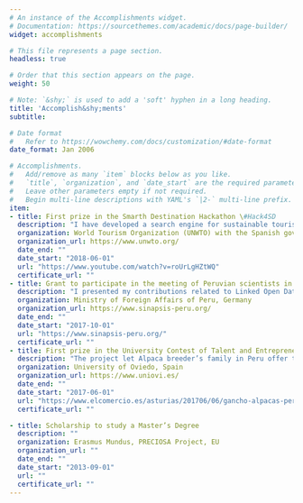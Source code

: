 ```yaml
---
# An instance of the Accomplishments widget.
# Documentation: https://sourcethemes.com/academic/docs/page-builder/
widget: accomplishments

# This file represents a page section.
headless: true

# Order that this section appears on the page.
weight: 50

# Note: `&shy;` is used to add a 'soft' hyphen in a long heading.
title: 'Accomplish&shy;ments'
subtitle:

# Date format
#   Refer to https://wowchemy.com/docs/customization/#date-format
date_format: Jan 2006

# Accomplishments.
#   Add/remove as many `item` blocks below as you like.
#   `title`, `organization`, and `date_start` are the required parameters.
#   Leave other parameters empty if not required.
#   Begin multi-line descriptions with YAML's `|2-` multi-line prefix.
item:
- title: First prize in the Smarth Destination Hackathon \#Hack4SD
  description: "I have developed a search engine for sustainable tourism destinations [read more](https://www.youtube.com/watch?v=roUrLgHZtWQ)"
  organization: World Tourism Organization (UNWTO) with the Spanish government
  organization_url: https://www.unwto.org/
  date_end: ""
  date_start: "2018-06-01"
  url: "https://www.youtube.com/watch?v=roUrLgHZtWQ"
  certificate_url: ""
- title: Grant to participate in the meeting of Peruvian scientists in Europe at Berlin, Germany
  description: "I presented my contributions related to Linked Open Data  to the Peruvian scientists community"
  organization: Ministry of Foreign Affairs of Peru, Germany
  organization_url: https://www.sinapsis-peru.org/
  date_end: ""
  date_start: "2017-10-01"
  url: "https://www.sinapsis-peru.org/"
  certificate_url: ""
- title: First prize in the University Contest of Talent and Entrepreneurship - CHAMP-U
  description: "The project let Alpaca breeder’s family in Peru offer their houses to visitors [read more](https://www.elcomercio.es/asturias/201706/06/gancho-alpacas-peruanas-20170606000443-v.html)"
  organization: University of Oviedo, Spain
  organization_url: https://www.uniovi.es/
  date_end: ""
  date_start: "2017-06-01"
  url: "https://www.elcomercio.es/asturias/201706/06/gancho-alpacas-peruanas-20170606000443-v.html"
  certificate_url: ""

- title: Scholarship to study a Master’s Degree
  description: ""
  organization: Erasmus Mundus, PRECIOSA Project, EU
  organization_url: ""
  date_end: ""
  date_start: "2013-09-01"
  url: ""
  certificate_url: ""
---
```

